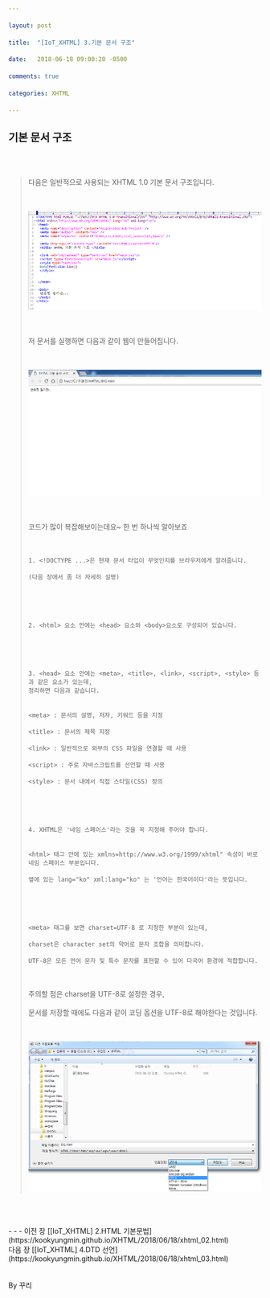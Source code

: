 ```yaml
---

layout: post

title:  "[IoT_XHTML] 3.기본 문서 구조"

date:   2018-06-18 09:00:20 -0500

comments: true

categories: XHTML

---
```


## 기본 문서 구조

<br>
<br>

>다음은 일반적으로 사용되는 XHTML 1.0 기본 문서 구조입니다.
><br>
><br>
><br>
>
>![image](/image/XHTML_image/xhtml_image_01.png)
>
><br>
><br>
>저 문서를 실행하면 다음과 같이 웹이 만들어집니다.
><br>
><br>
><br>
>
>![image](/image/XHTML_image/xhtml_image_02.png)
>
><br>
><br>
>코드가 많이 복잡해보이는데요~ 한 번 하나씩 알아보죠
><br>
><br>
><br>
>
>```
>1. <!DOCTYPE ...>은 현재 문서 타입이 무엇인지를 브라우저에게 알려줍니다.
>
>(다음 장에서 좀 더 자세히 설명)
>```
>
><br>
><br>
><br>
>
>```
>2. <html> 요소 안에는 <head> 요소와 <body>요소로 구성되어 있습니다.
>```
>
><br>
><br>
><br>
>
>```
>3. <head> 요소 안에는 <meta>, <title>, <link>, <script>, <style> 등과 같은 요소가 있는데,
>정리하면 다음과 같습니다.
>
>
><meta> : 문서의 설명, 저자, 키워드 등을 지정
>
><title> : 문서의 제목 지정
>
><link> : 일반적으로 외부의 CSS 파일을 연결할 때 사용
>
><script> : 주로 자바스크립트를 선언할 때 사용
>
><style> : 문서 내에서 직접 스타일(CSS) 정의
>```
>
><br>
><br>
><br>
>
>```
>4. XHTML은 '네임 스페이스'라는 것을 꼭 지정해 주어야 합니다.
>
>
><html> 태그 안에 있는 xmlns=http://www.w3.org/1999/xhtml" 속성이 바로 네임 스페이스 부분입니다.
>
>옆에 있는 lang="ko" xml:lang="ko" 는 '언어는 한국어이다'라는 뜻입니다.
>```
>
><br>
><br>
><br>
>
>```
><meta> 태그를 보면 charset=UTF-8 로 지정한 부분이 있는데,
>
>charset은 character set의 약어로 문자 조합을 의미합니다.
>
>UTF-8은 모든 언어 문자 및 특수 문자를 표현할 수 있어 다국어 환경에 적합합니다.
>```
>
><br>
><br>
>주의할 점은 charset을 UTF-8로 설정한 경우, 
><br>
><br>
>문서를 저장할 때에도 다음과 같이 코딩 옵션을 UTF-8로 해야한다는 것입니다.
><br>
><br>
><br>
>
>![image](/image/XHTML_image/xhtml_image_03.png)

<br>
<br>
<br>
- - -
이전 장 [[IoT_XHTML] 2.HTML 기본문법](https://kookyungmin.github.io/XHTML/2018/06/18/xhtml_02.html)
<br>
다음 장 [[IoT_XHTML] 4.DTD 선언](https://kookyungmin.github.io/XHTML/2018/06/18/xhtml_03.html)


<br>
<br>
<br>
By 꾸리
